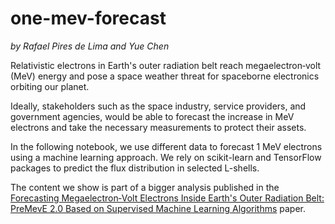 # one-mev-forecast
_by Rafael Pires de Lima and Yue Chen_

Relativistic electrons in Earth's outer radiation belt reach megaelectron‐volt (MeV) energy and pose a space weather threat for spaceborne electronics orbiting our planet. 

Ideally, stakeholders such as the space industry, service providers, and government agencies, would be able to forecast the increase in MeV electrons and take the necessary measurements to protect their assets.

In the following notebook, we use different data to forecast 1 MeV electrons using a machine learning approach. We rely on scikit-learn and TensorFlow packages to predict the flux distribution in selected L-shells.

The content we show is part of a bigger analysis published in the [Forecasting Megaelectron‐Volt Electrons Inside Earth's Outer Radiation Belt: PreMevE 2.0 Based on Supervised Machine Learning Algorithms](https://agupubs.onlinelibrary.wiley.com/doi/full/10.1029/2019SW002399) paper. 
